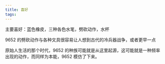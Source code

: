 ```yaml
---
title: 喜好
tags:
---
```


主要喜好：蓝色橡皮，三种各色水笔，劈砍动作，水杯

9652 的劈砍动作与各种文具很容易让人想到古代的冷兵器战争，或者更早一点

原始人生活的那个时代，9652 的种族可能就是从这里起源，这可能就是一种频率出现的动作，而同样为本能，9652 模仿了下来。